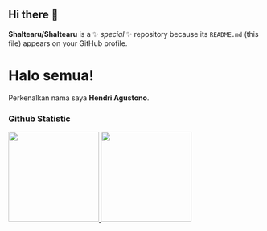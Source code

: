 ## Hi there 👋

**Shaltearu/Shaltearu** is a ✨ _special_ ✨ repository because its `README.md` (this file) appears on your GitHub profile.

# Halo semua! 
 
Perkenalkan nama saya **Hendri Agustono**.<br>
### Github Statistic
<p align="left">
<a href="https://github.com/penuliscode">
  <img height="180em" src="https://github-readme-stats-eight-theta.vercel.app/api?username=shaltearu&show_icons=true&theme=algolia&include_all_commits=true&count_private=true"/>
  <img height="180em" src="https://github-readme-stats-eight-theta.vercel.app/api/top-langs/?username=shaltearu&layout=compact&layout=compact&theme=algolia"/>
</a>
</p>
